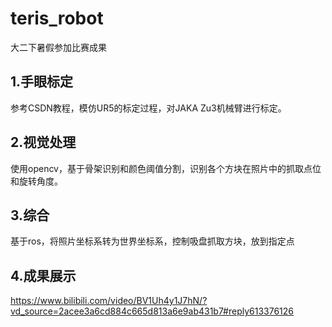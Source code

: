 # teris_robot
大二下暑假参加比赛成果
## 1.手眼标定
参考CSDN教程，模仿UR5的标定过程，对JAKA Zu3机械臂进行标定。
## 2.视觉处理
使用opencv，基于骨架识别和颜色阈值分割，识别各个方块在照片中的抓取点位和旋转角度。
## 3.综合
基于ros，将照片坐标系转为世界坐标系，控制吸盘抓取方块，放到指定点
## 4.成果展示
https://www.bilibili.com/video/BV1Uh4y1J7hN/?vd_source=2acee3a6cd884c665d813a6e9ab431b7#reply613376126
